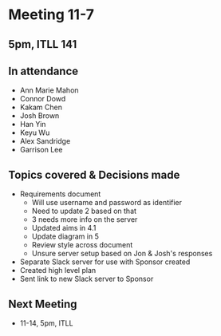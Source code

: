# Meeting 11-7

## 5pm, ITLL 141

## In attendance

- Ann Marie Mahon
- Connor Dowd
- Kakam Chen
- Josh Brown
- Han Yin
- Keyu Wu
- Alex Sandridge
- Garrison Lee

## Topics covered & Decisions made

- Requirements document
  - Will use username and password as identifier
  - Need to update 2 based on that
  - 3 needs more info on the server
  - Updated aims in 4.1
  - Update diagram in 5
  - Review style across document
  - Unsure server setup based on Jon & Josh's responses
- Separate Slack server for use with Sponsor created
- Created high level plan
- Sent link to new Slack server to Sponsor

## Next Meeting

- 11-14, 5pm, ITLL
